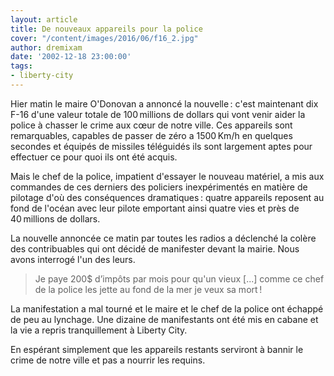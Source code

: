 ```yaml
---
layout: article
title: De nouveaux appareils pour la police
cover: "/content/images/2016/06/f16_2.jpg"
author: dremixam
date: '2002-12-18 23:00:00'
tags:
- liberty-city
---
```


Hier matin le maire O'Donovan a annoncé la nouvelle : c'est maintenant dix F-16 d'une valeur totale de 100 millions de dollars qui vont venir aider la police à chasser le crime aux cœur de notre ville. Ces appareils sont remarquables, capables de passer de zéro a 1500 Km/h en quelques secondes et équipés de missiles téléguidés ils sont largement aptes pour effectuer ce pour quoi ils ont été acquis.

Mais le chef de la police, impatient d'essayer le nouveau matériel, a mis aux commandes de ces derniers des policiers inexpérimentés en matière de pilotage d'où des conséquences dramatiques : quatre appareils reposent au fond de l'océan avec leur pilote emportant ainsi quatre vies et près de 40 millions de dollars.

La nouvelle annoncée ce matin par toutes les radios a déclenché la colère des contribuables qui ont décidé de manifester devant la mairie. Nous avons interrogé l'un des leurs.

> Je paye 200$ d’impôts par mois pour qu'un vieux [...] comme ce chef de la police les jette au fond de la mer je veux sa mort !

La manifestation a mal tourné et le maire et le chef de la police ont échappé de peu au lynchage. Une dizaine de manifestants ont été mis en cabane et la vie a repris tranquillement à Liberty City.

En espérant simplement que les appareils restants serviront à bannir le crime de notre ville et pas a nourrir les requins.

<!--kg-card-end: markdown-->
